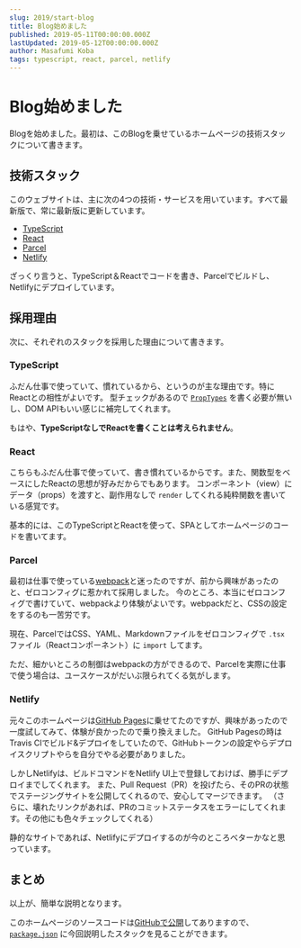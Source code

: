 ```yaml
---
slug: 2019/start-blog
title: Blog始めました
published: 2019-05-11T00:00:00.000Z
lastUpdated: 2019-05-12T00:00:00.000Z
author: Masafumi Koba
tags: typescript, react, parcel, netlify
---
```


# Blog始めました

Blogを始めました。最初は、このBlogを乗せているホームページの技術スタックについて書きます。

## 技術スタック

このウェブサイトは、主に次の4つの技術・サービスを用いています。すべて最新版で、常に最新版に更新しています。

-   [TypeScript](https://www.typescriptlang.org/)
-   [React](https://reactjs.org/)
-   [Parcel](https://parceljs.org/)
-   [Netlify](https://www.netlify.com/)

ざっくり言うと、TypeScript＆Reactでコードを書き、Parcelでビルドし、Netlifyにデプロイしています。

## 採用理由

次に、それぞれのスタックを採用した理由について書きます。

### TypeScript

ふだん仕事で使っていて、慣れているから、というのが主な理由です。特にReactとの相性がよいです。
型チェックがあるので [`PropTypes`](https://github.com/facebook/prop-types) を書く必要が無いし、DOM APIもいい感じに補完してくれます。

もはや、**TypeScriptなしでReactを書くことは考えられません**。

### React

こちらもふだん仕事で使っていて、書き慣れているからです。また、関数型をベースにしたReactの思想が好みだからでもあります。
コンポーネント（view）にデータ（props）を渡すと、副作用なしで `render` してくれる純粋関数を書いている感覚です。

基本的には、このTypeScriptとReactを使って、SPAとしてホームページのコードを書いてます。

### Parcel

最初は仕事で使っている[webpack](https://webpack.js.org/)と迷ったのですが、前から興味があったのと、ゼロコンフィグに惹かれて採用しました。
今のところ、本当にゼロコンフィグで書けていて、webpackより体験がよいです。webpackだと、CSSの設定をするのも一苦労です。

現在、ParcelではCSS、YAML、Markdownファイルをゼロコンフィグで `.tsx` ファイル（Reactコンポーネント）に `import` してます。

ただ、細かいところの制御はwebpackの方ができるので、Parcelを実際に仕事で使う場合は、ユースケースがだいぶ限られてくる気がします。

### Netlify

元々このホームページは[GitHub Pages](https://pages.github.com/)に乗せてたのですが、興味があったので一度試してみて、体験が良かったので乗り換えました。
GitHub Pagesの時はTravis CIでビルド&デプロイをしていたので、GitHubトークンの設定やらデプロイスクリプトやらを自分でやる必要がありました。

しかしNetlifyは、ビルドコマンドをNetlify UI上で登録しておけば、勝手にデプロイまでしてくれます。
また、Pull Request（PR）を投げたら、そのPRの状態でステージングサイトを公開してくれるので、安心してマージできます。
（さらに、壊れたリンクがあれば、PRのコミットステータスをエラーにしてくれます。その他にも色々チェックしてくれる）

静的なサイトであれば、Netlifyにデプロイするのが今のところベターかなと思っています。

## まとめ

以上が、簡単な説明となります。

このホームページのソースコードは[GitHubで公開](https://github.com/ybiquitous/homepage)してありますので、[`package.json`](https://github.com/ybiquitous/homepage/blob/master/package.json) に今回説明したスタックを見ることができます。
